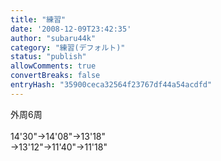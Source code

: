```yaml
---
title: "練習"
date: '2008-12-09T23:42:35'
author: "subaru44k"
category: "練習(デフォルト)"
status: "publish"
allowComments: true
convertBreaks: false
entryHash: "35900ceca32564f23767df44a54acdfd"
---
```

外周6周<br>
<br>
14'30"→14'08"→13'18"<br>
→13'12"→11'40"→11'18"
